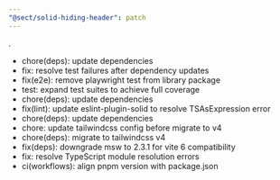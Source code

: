 ```yaml
---
"@sect/solid-hiding-header": patch
---
```


.

- chore(deps): update dependencies
- fix: resolve test failures after dependency updates
- fix(e2e): remove playwright test from library package
- test: expand test suites to achieve full coverage
- chore(deps): update dependencies
- fix(lint): update eslint-plugin-solid to resolve TSAsExpression error
- chore(deps): update dependencies
- chore: update tailwindcss config before migrate to v4
- chore(deps): migrate to tailwindcss v4
- fix(deps): downgrade msw to 2.3.1 for vite 6 compatibility
- fix: resolve TypeScript module resolution errors
- ci(workflows): align pnpm version with package.json